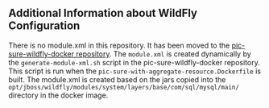 ## Additional Information about WildFly Configuration
There is no module.xml in this repository. It has been moved to the [pic-sure-wildfly-docker repository](https://github.com/hms-dbmi/pic-sure-wildfly-docker).
The `module.xml` is created dynamically by the `generate-module-xml.sh` script in the pic-sure-wildfly-docker repository. This script is run when the
`pic-sure-with-aggregate-resource.Dockerfile` is built. The module.xml is created based on the jars copied into the 
`opt/jboss/wildfly/modules/system/layers/base/com/sql/mysql/main/` directory in the docker image.
